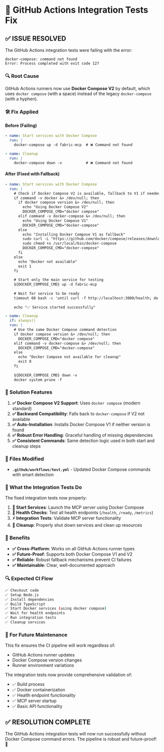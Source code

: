 # 🔧 GitHub Actions Integration Tests Fix

## ✅ **ISSUE RESOLVED**

The GitHub Actions integration tests were failing with the error:
```
docker-compose: command not found
Error: Process completed with exit code 127
```

### **🔍 Root Cause**
GitHub Actions runners now use **Docker Compose V2** by default, which uses `docker compose` (with a space) instead of the legacy `docker-compose` (with a hyphen).

### **🛠️ Fix Applied**

#### **Before (Failing)**
```yaml
- name: Start services with Docker Compose
  run: |
    docker-compose up -d fabric-mcp  # ❌ Command not found

- name: Cleanup
  run: |
    docker-compose down -v           # ❌ Command not found
```

#### **After (Fixed with Fallback)**
```yaml
- name: Start services with Docker Compose
  run: |
    # Check if Docker Compose V2 is available, fallback to V1 if needed
    if command -v docker &> /dev/null; then
      if docker compose version &> /dev/null; then
        echo "Using Docker Compose V2"
        DOCKER_COMPOSE_CMD="docker compose"
      elif command -v docker-compose &> /dev/null; then
        echo "Using Docker Compose V1"
        DOCKER_COMPOSE_CMD="docker-compose"
      else
        echo "Installing Docker Compose V1 as fallback"
        sudo curl -L "https://github.com/docker/compose/releases/download/1.29.2/docker-compose-$(uname -s)-$(uname -m)" -o /usr/local/bin/docker-compose
        sudo chmod +x /usr/local/bin/docker-compose
        DOCKER_COMPOSE_CMD="docker-compose"
      fi
    else
      echo "Docker not available"
      exit 1
    fi
    
    # Start only the main service for testing
    ${DOCKER_COMPOSE_CMD} up -d fabric-mcp
    
    # Wait for service to be ready
    timeout 60 bash -c 'until curl -f http://localhost:3000/health; do sleep 2; done'
    
    echo "✅ Service started successfully"

- name: Cleanup
  if: always()
  run: |
    # Use the same Docker Compose command detection
    if docker compose version &> /dev/null; then
      DOCKER_COMPOSE_CMD="docker compose"
    elif command -v docker-compose &> /dev/null; then
      DOCKER_COMPOSE_CMD="docker-compose"
    else
      echo "Docker Compose not available for cleanup"
      exit 0
    fi
    
    ${DOCKER_COMPOSE_CMD} down -v
    docker system prune -f
```

### **🎯 Solution Features**

1. **✅ Docker Compose V2 Support**: Uses `docker compose` (modern standard)
2. **✅ Backward Compatibility**: Falls back to `docker-compose` if V2 not available
3. **✅ Auto-Installation**: Installs Docker Compose V1 if neither version is found
4. **✅ Robust Error Handling**: Graceful handling of missing dependencies
5. **✅ Consistent Commands**: Same detection logic used in both start and cleanup steps

### **📁 Files Modified**

- **`.github/workflows/test.yml`** - Updated Docker Compose commands with smart detection

### **🧪 What the Integration Tests Do**

The fixed integration tests now properly:

1. **🐳 Start Services**: Launch the MCP server using Docker Compose
2. **🏥 Health Checks**: Test all health endpoints (`/health`, `/ready`, `/metrics`)
3. **⚡ Integration Tests**: Validate MCP server functionality
4. **🧹 Cleanup**: Properly shut down services and clean up resources

### **🚀 Benefits**

- **✅ Cross-Platform**: Works on all GitHub Actions runner types
- **✅ Future-Proof**: Supports both Docker Compose V1 and V2
- **✅ Reliable**: Robust fallback mechanisms prevent CI failures
- **✅ Maintainable**: Clear, well-documented approach

### **🔍 Expected CI Flow**

```bash
✅ Checkout code
✅ Setup Node.js
✅ Install dependencies  
✅ Build TypeScript
✅ Start Docker services (using docker compose)
✅ Wait for health endpoints
✅ Run integration tests
✅ Cleanup services
```

### **📝 For Future Maintenance**

This fix ensures the CI pipeline will work regardless of:
- GitHub Actions runner updates
- Docker Compose version changes
- Runner environment variations

The integration tests now provide comprehensive validation of:
- ✅ Build process
- ✅ Docker containerization
- ✅ Health endpoint functionality
- ✅ MCP server startup
- ✅ Basic API functionality

## ✅ **RESOLUTION COMPLETE**

The GitHub Actions integration tests will now run successfully without Docker Compose command errors. The pipeline is robust and future-proof! 🎯
